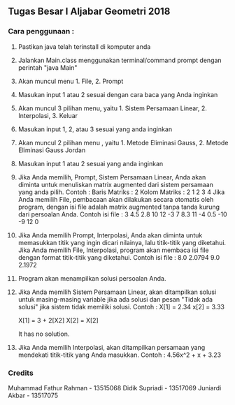## Tugas Besar I Aljabar Geometri 2018

### Cara penggunaan :
1. Pastikan java telah terinstall di komputer anda
2. Jalankan Main.class menggunakan terminal/command prompt dengan perintah "java Main"
3. Akan muncul menu 1. File, 2. Prompt
4. Masukan input 1 atau 2 sesuai dengan cara baca yang Anda inginkan
5. Akan muncul 3 pilihan menu, yaitu 1. Sistem Persamaan Linear, 2. Interpolasi, 3. Keluar
6. Masukan input 1, 2, atau 3 sesuai yang anda inginkan
7. Akan muncul 2 pilihan menu , yaitu 1. Metode Eliminasi Gauss, 2. Metode Eliminasi Gauss Jordan
8. Masukan input 1 atau 2 sesuai yang anda inginkan
9. Jika Anda memilih, Prompt, Sistem Persamaan Linear, Anda akan diminta untuk menuliskan matrix augmented dari sistem persamaan  yang anda pilih.
	Contoh :
	Baris Matriks : 2
	Kolom Matriks : 2
	1 2
	3 4
	Jika Anda memilih File, pembacaan akan dilakukan secara otomatis oleh program, dengan isi file adalah matrix augmented tanpa tanda kurung dari persoalan Anda.
	Contoh isi file :
	3 4.5 2.8 10 12
	-3 7 8.3 11 -4
	0.5 -10 -9 12 0
10. Jika Anda memilih Prompt, Interpolasi, Anda akan diminta untuk memasukkan titik yang ingin dicari nilainya, lalu titik-titik yang diketahui. Jika Anda memilih File, Interpolasi, program akan membaca isi file dengan format titik-titik yang diketahui.
	Contoh isi file :
	8.0 2.0794
	9.0 2.1972
11. Program akan menampilkan solusi persoalan Anda.
12. Jika Anda memilih Sistem Persamaan Linear, akan ditampilkan solusi untuk masing-masing variable jika ada solusi dan pesan "Tidak ada solusi" jika sistem tidak memiliki solusi.
	Contoh :
	X[1] = 2.34
	x[2] = 3.33
	
	X[1] = 3 + 2[X2]
	X[2] = X[2]
	
	It has no solution.
	
13. Jika Anda memilih Interpolasi, akan ditampilkan persamaan yang mendekati titik-titik yang Anda masukkan.
	Contoh :
	4.56x^2 + x + 3.23 

### Credits
Muhammad Fathur Rahman - 13515068
Didik Supriadi - 13517069
Juniardi Akbar - 13517075
